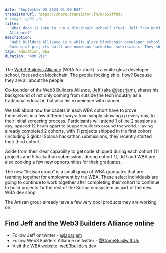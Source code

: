 ```yaml
---
date: "September 05 2023 01:00 EST"
transistorUrl: https://share.transistor.fm/e/551ff0d3
# image: ep32.png
title:
  "What does it take to run a blockchain school? (feat. Jeff from Web3 Builders
  Alliance)"
description:
  "Web3 Builders Alliance is a white glove blockchain developer school house.
  Dozens of projects built and numerous hackathon submissions. They ship!"
tags: education, wba
duration: "49m 21s"
---
```


The [Web3 Builders Alliance](https://web3builders.dev/) (WBA for short) is a
white glove developer school, focused on blockchain. The people focking ship.
How? Because they are all about the people.

Co-founder of the Web3 Builders Alliance,
[Jeff (aka @japarjam)](https://twitter.com/japarjam), shares his background of
not only coming from outside the tech industry as a traditional educator, but
also his experience with cancer.

We talk about how the cadets in each WBA cohort have to prove themselves in a
few different ways: from simply showing up every day, to their initial screening
process. Participants will attend 1 of the 2 sessions a day, spaced 12 hours
apart to support builders around the world. Having already completed 2 cohorts,
with 11 projects shipped in the first cohort (including 5 global Solana
hackathon submissions, they recently started their third cohort.

Aside from their clear capability to get code shipped during each cohort (11
projects and 5 hackathon submissions during cohort 1), Jeff and WBA are also
cooking a few new opportunities for their graduates.

The new “Artisan group” is a small group of WBA graduates that are teaming
together for employment by the WBA. These select individuals are going to
continue to work together after completing their cohort to continue to build
projects for the rest of the Solana ecosystem as part of the new WBA dev shop.

The Artisan group already have a few very cool products they are working on.

## Find Jeff and the Web3 Builders Alliance online

- Follow Jeff on twitter - [@japarjam](https://twitter.com/japarjam)
- Follow Web3 Builders Alliance on twitter -
  [@ComeBuidlwithUs](https://twitter.com/ComeBuidlwithUs)
- Visit the WBA website: [web3builders.dev](https://web3builders.dev/)
